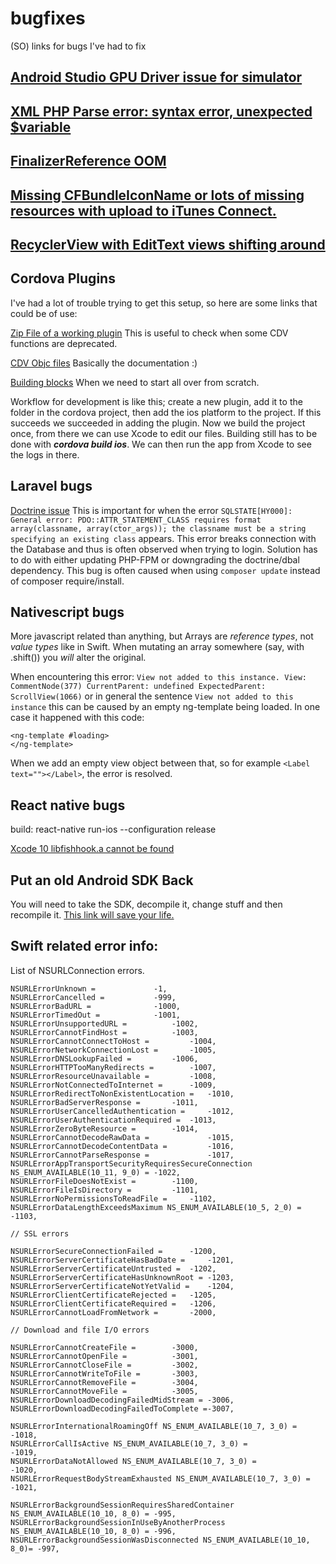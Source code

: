 # bugfixes
(SO) links for bugs I've had to fix

[Android Studio GPU Driver issue for simulator](https://stackoverflow.com/questions/45121828/android-studio-suddenly-got-gpu-driver-issue-when-running-emulator)
------
[XML PHP Parse error: syntax error, unexpected $variable](https://github.com/jhass/nextcloud-keeweb/issues/6)
------
[FinalizerReference OOM](https://stackoverflow.com/questions/23652549/clueless-about-a-possible-android-memory-leak)
------
[Missing CFBundleIconName or lots of missing resources with upload to iTunes Connect.](https://stackoverflow.com/questions/46216718/missing-cfbundleiconname-in-xcode9-ios11-app-release)
------
[RecyclerView with EditText views shifting around](https://stackoverflow.com/questions/31844373/saving-edittext-content-in-recyclerview)
------



## Cordova Plugins
I've had a lot of trouble trying to get this setup, so here are some links that could be of use:

[Zip File of a working plugin](https://github.com/cowbell/cordova-plugin-geofence/files/1340828/geofence-plugin.zip)
This is useful to check when some CDV functions are deprecated.

[CDV Objc files](https://github.com/apache/cordova-ios/tree/master/CordovaLib/Classes/Public)
Basically the documentation :)

[Building blocks](https://github.com/ModusCreateOrg/cordova-swift3-plugin-example)
When we need to start all over from scratch.

Workflow for development is like this; create a new plugin, add it to the folder in the cordova project, then add the ios platform to the project. If this succeeds we succeeded in adding the plugin. Now we build the project once, from there we can use Xcode to edit our files. Building still has to be done with ***cordova build ios***. We can then run the app from Xcode to see the logs in there.



## Laravel bugs

[Doctrine issue](https://github.com/doctrine/dbal/issues/2848)
This is important for when the error `SQLSTATE[HY000]: General error: PDO::ATTR_STATEMENT_CLASS requires format array(classname, array(ctor_args)); the classname must be a string specifying an existing class` appears. This error breaks connection with the Database and thus is often observed when trying to login. Solution has to do with either updating PHP-FPM or downgrading the doctrine/dbal dependency. This bug is often caused when using `composer update` instead of composer require/install.



## Nativescript bugs

More javascript related than anything, but Arrays are _reference types_, not _value types_ like in Swift. When mutating an array somewhere (say, with .shift()) you _will_ alter the original.

When encountering this error:
`View not added to this instance. View: CommentNode(377) CurrentParent: undefined ExpectedParent: ScrollView(1066)`
or in general the sentence `View not added to this instance` this can be caused by an empty ng-template being loaded. In one case it happened with this code:

```
<ng-template #loading>
</ng-template>
```
When we add an empty view object between that, so for example `<Label text=""></Label>`, the error is resolved.

## React native bugs

build: react-native run-ios --configuration release

[Xcode 10 libfishhook.a cannot be found](https://github.com/facebook/react-native/issues/19569)

## Put an old Android SDK Back
You will need to take the SDK, decompile it, change stuff and then recompile it. 
[This link will save your life.](https://gist.github.com/benvium/5923d50c30ab7c7df0f3)

## Swift related error info:

List of NSURLConnection errors.

    NSURLErrorUnknown =             -1,
    NSURLErrorCancelled =           -999,
    NSURLErrorBadURL =              -1000,
    NSURLErrorTimedOut =            -1001,
    NSURLErrorUnsupportedURL =          -1002,
    NSURLErrorCannotFindHost =          -1003,
    NSURLErrorCannotConnectToHost =         -1004,
    NSURLErrorNetworkConnectionLost =       -1005,
    NSURLErrorDNSLookupFailed =         -1006,
    NSURLErrorHTTPTooManyRedirects =        -1007,
    NSURLErrorResourceUnavailable =         -1008,
    NSURLErrorNotConnectedToInternet =      -1009,
    NSURLErrorRedirectToNonExistentLocation =   -1010,
    NSURLErrorBadServerResponse =       -1011,
    NSURLErrorUserCancelledAuthentication =     -1012,
    NSURLErrorUserAuthenticationRequired =  -1013,
    NSURLErrorZeroByteResource =        -1014,
    NSURLErrorCannotDecodeRawData =             -1015,
    NSURLErrorCannotDecodeContentData =         -1016,
    NSURLErrorCannotParseResponse =             -1017,
    NSURLErrorAppTransportSecurityRequiresSecureConnection NS_ENUM_AVAILABLE(10_11, 9_0) = -1022,
    NSURLErrorFileDoesNotExist =        -1100,
    NSURLErrorFileIsDirectory =         -1101,
    NSURLErrorNoPermissionsToReadFile =     -1102,
    NSURLErrorDataLengthExceedsMaximum NS_ENUM_AVAILABLE(10_5, 2_0) =   -1103,

    // SSL errors
    
    NSURLErrorSecureConnectionFailed =      -1200,
    NSURLErrorServerCertificateHasBadDate =     -1201,
    NSURLErrorServerCertificateUntrusted =  -1202,
    NSURLErrorServerCertificateHasUnknownRoot = -1203,
    NSURLErrorServerCertificateNotYetValid =    -1204,
    NSURLErrorClientCertificateRejected =   -1205,
    NSURLErrorClientCertificateRequired =   -1206,
    NSURLErrorCannotLoadFromNetwork =       -2000,

    // Download and file I/O errors
    
    NSURLErrorCannotCreateFile =        -3000,
    NSURLErrorCannotOpenFile =          -3001,
    NSURLErrorCannotCloseFile =         -3002,
    NSURLErrorCannotWriteToFile =       -3003,
    NSURLErrorCannotRemoveFile =        -3004,
    NSURLErrorCannotMoveFile =          -3005,
    NSURLErrorDownloadDecodingFailedMidStream = -3006,
    NSURLErrorDownloadDecodingFailedToComplete =-3007,

    NSURLErrorInternationalRoamingOff NS_ENUM_AVAILABLE(10_7, 3_0) =         -1018,
    NSURLErrorCallIsActive NS_ENUM_AVAILABLE(10_7, 3_0) =                    -1019,
    NSURLErrorDataNotAllowed NS_ENUM_AVAILABLE(10_7, 3_0) =                  -1020,
    NSURLErrorRequestBodyStreamExhausted NS_ENUM_AVAILABLE(10_7, 3_0) =      -1021,

    NSURLErrorBackgroundSessionRequiresSharedContainer NS_ENUM_AVAILABLE(10_10, 8_0) = -995,
    NSURLErrorBackgroundSessionInUseByAnotherProcess NS_ENUM_AVAILABLE(10_10, 8_0) = -996,
    NSURLErrorBackgroundSessionWasDisconnected NS_ENUM_AVAILABLE(10_10, 8_0)= -997,
